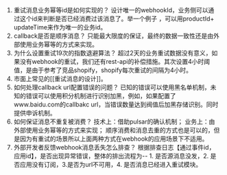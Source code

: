 1. 重试消息业务幂等id是如何实现的？
	设计唯一的webhookId，业务侧可以通过这个id来判断是否已经消费过该消息了。举一个例子 ，可以用productId+ updateTime来作为唯一的业务id。
2. callback是否是顺序消息？
	只能最大限度的保证，最终的数据一致性还是由外部使用业务幂等的方式来实现。
3. 为什么设置重试19次的指数退避算法？
	超过2天的业务重试数据没有意义，如果没有webhook的重试，我们还有rest-api的补偿措施。其次设置4小时阈值，是由于参考了竞品shopify，shopify每次重试的间隔为4小时。
4. 市面上常见的[[重试消息的设计]]。
5. 如何处理callback url配置错误的问题？
	已知的错误可以使用黑名单机制，未知的错误可以使用积分机制进行识别加黑，例如，如果配置了www.baidu.com的callbakc url，当错误数量达到阀值后加黑存储识别。同时提供申诉机制。
6. 如何保证消息不重复被消费？
	技术上：借助pulsar的确认机制；
	业务上：由外部使用业务幂等的方式来实现；
	顺序消费和消息去重的方式也是可以的，但是因为有重试的场景所以上面两种方式在webhook的应用场景下不适用。
7. 外部开发者反馈webhook消息丢失怎么排查？
	根据排查日志【通过事件id，应用id】，是否出现异常错误，整体的排出流程为--  1. 是否源消息没发，2. 是否应用没有订阅，3.是否为url不可用，4. 是否消息已经进入重试模块。